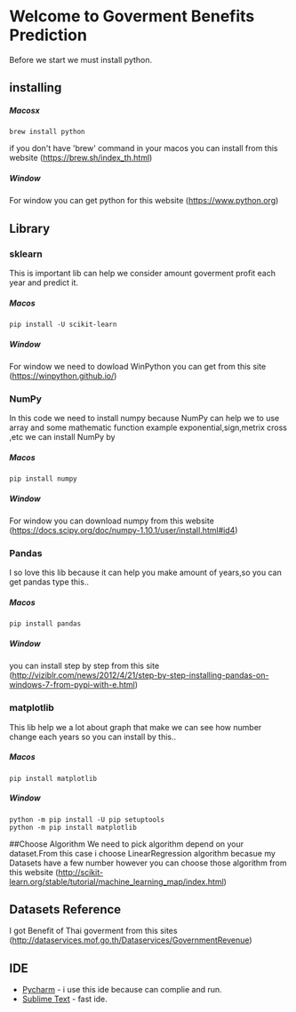 # Welcome to Goverment Benefits Prediction
Before we start we must install python.
## installing
##### Macosx
````
brew install python
````
if you don't have 'brew' command in your macos you can install from this website (https://brew.sh/index_th.html)

##### Window
For window you can get python for this website (https://www.python.org)
## Library 
### sklearn
This is important lib can help we consider amount goverment profit each year and predict it.
##### Macos
````
pip install -U scikit-learn
````
##### Window
For window we need to dowload WinPython you can get from this site (https://winpython.github.io/)
### NumPy
In this code we need to install numpy because NumPy can help we to use array and some mathematic function example exponential,sign,metrix cross ,etc
we can install NumPy by

##### Macos
````
pip install numpy
````
##### Window
For window you can download numpy from this website (https://docs.scipy.org/doc/numpy-1.10.1/user/install.html#id4)
### Pandas
I so love this lib because it can help you make amount of years,so you can get pandas type this..
##### Macos
````
pip install pandas
````
##### Window
you can install step by step from this site (http://viziblr.com/news/2012/4/21/step-by-step-installing-pandas-on-windows-7-from-pypi-with-e.html)
### matplotlib
This lib help we a lot about graph that make we can see how number change each years so you can install by this..
##### Macos
````
pip install matplotlib
````
##### Window
````
python -m pip install -U pip setuptools
python -m pip install matplotlib
````
##Choose Algorithm
We need to pick algorithm depend on your dataset.From this case i choose LinearRegression algorithm becasue my Datasets have a few number however you can choose those algorithm from this website (http://scikit-learn.org/stable/tutorial/machine_learning_map/index.html)

## Datasets Reference
I got Benefit of Thai goverment from this sites (http://dataservices.mof.go.th/Dataservices/GovernmentRevenue)
## IDE
* [Pycharm](https://www.jetbrains.com/pycharm/) - i use this ide because can complie and run.
* [Sublime Text](https://www.sublimetext.com/3) - fast ide.